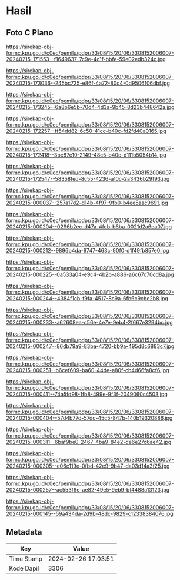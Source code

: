 # Hasil

## Foto C Plano

https://sirekap-obj-formc.kpu.go.id/c0ec/pemilu/pdpr/33/08/15/20/06/3308152006007-20240215-171553--f1649637-7c9e-4c1f-bbfe-59e02edb324c.jpg

https://sirekap-obj-formc.kpu.go.id/c0ec/pemilu/pdpr/33/08/15/20/06/3308152006007-20240215-173036--245bc725-e86f-4a72-80c4-0d9506106dbf.jpg

https://sirekap-obj-formc.kpu.go.id/c0ec/pemilu/pdpr/33/08/15/20/06/3308152006007-20240215-173245--6a8b6e5b-70d4-4d3a-9b45-8d23b448642a.jpg

https://sirekap-obj-formc.kpu.go.id/c0ec/pemilu/pdpr/33/08/15/20/06/3308152006007-20240215-172257--ff54dd82-6c50-41cc-b40c-fd2fd40a0165.jpg

https://sirekap-obj-formc.kpu.go.id/c0ec/pemilu/pdpr/33/08/15/20/06/3308152006007-20240215-172418--3bc87c10-2149-48c5-b40e-d111b5054b14.jpg

https://sirekap-obj-formc.kpu.go.id/c0ec/pemilu/pdpr/33/08/15/20/06/3308152006007-20240215-172547--58358fed-8c55-4236-a10c-2a3436b29f93.jpg

https://sirekap-obj-formc.kpu.go.id/c0ec/pemilu/pdpr/33/08/15/20/06/3308152006007-20240215-000037--257a17d2-d14b-4f97-9fb0-b4ee5aac9691.jpg

https://sirekap-obj-formc.kpu.go.id/c0ec/pemilu/pdpr/33/08/15/20/06/3308152006007-20240215-000204--0296b2ec-d47a-4feb-b6ba-0021d2a6ea07.jpg

https://sirekap-obj-formc.kpu.go.id/c0ec/pemilu/pdpr/33/08/15/20/06/3308152006007-20240215-000212--9896b4da-9747-463c-90f0-d1f49fb857e0.jpg

https://sirekap-obj-formc.kpu.go.id/c0ec/pemilu/pdpr/33/08/15/20/06/3308152006007-20240215-000225--0a533a04-e9c4-4b2b-a886-a6c67c70cd8a.jpg

https://sirekap-obj-formc.kpu.go.id/c0ec/pemilu/pdpr/33/08/15/20/06/3308152006007-20240215-000244--4384f1cb-f9fa-4517-8c9a-6fb6c9cbe2b8.jpg

https://sirekap-obj-formc.kpu.go.id/c0ec/pemilu/pdpr/33/08/15/20/06/3308152006007-20240215-000233--a62608ea-c56e-4e7e-9eb4-2f667e3294bc.jpg

https://sirekap-obj-formc.kpu.go.id/c0ec/pemilu/pdpr/33/08/15/20/06/3308152006007-20240215-000247--86db79a9-83ba-4720-bb9a-495d8c6883c7.jpg

https://sirekap-obj-formc.kpu.go.id/c0ec/pemilu/pdpr/33/08/15/20/06/3308152006007-20240215-000251--b6cef609-ba60-44de-a80f-cb4d66fa8cf6.jpg

https://sirekap-obj-formc.kpu.go.id/c0ec/pemilu/pdpr/33/08/15/20/06/3308152006007-20240215-000411--74a5fd98-1fb8-499e-9f3f-2049060c4503.jpg

https://sirekap-obj-formc.kpu.go.id/c0ec/pemilu/pdpr/33/08/15/20/06/3308152006007-20240215-000404--57d4b77d-57dc-45c5-847b-140b19320886.jpg

https://sirekap-obj-formc.kpu.go.id/c0ec/pemilu/pdpr/33/08/15/20/06/3308152006007-20240215-000311--6baf9be0-2467-4ba9-84e2-de6e27c6ae42.jpg

https://sirekap-obj-formc.kpu.go.id/c0ec/pemilu/pdpr/33/08/15/20/06/3308152006007-20240215-000305--e06c119e-0fbd-42e9-9b47-da03d14a3f25.jpg

https://sirekap-obj-formc.kpu.go.id/c0ec/pemilu/pdpr/33/08/15/20/06/3308152006007-20240215-000257--ac553f6e-ae82-49e5-9eb9-bf4488a13123.jpg

https://sirekap-obj-formc.kpu.go.id/c0ec/pemilu/pdpr/33/08/15/20/06/3308152006007-20240215-000145--59a434da-2d9b-48dc-9829-c12338384076.jpg


## Metadata

| Key        | Value               |
| ---------- | ------------------- |
| Time Stamp | 2024-02-26 17:03:51 |
| Kode Dapil | 3306                |



